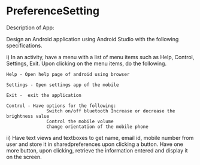 # PreferenceSetting

Description of App:

Design an Android application using Android Studio with the following specifications. 

i) In an activity, have a menu with a list of menu items such as Help, Control, Settings, Exit. 
   Upon clicking on the menu items, do the following. 

    Help - Open help page of android using browser 

    Settings - Open settings app of the mobile 

    Exit -  exit the application 

    Control - Have options for the following: 
                   Switch on/off bluetooth Increase or decrease the brightness value 
                   Control the mobile volume 
                   Change orientation of the mobile phone
ii) 
Have text views and textboxes to get name, email id, mobile number from user and store 
it in sharedpreferences upon clicking a button. Have one more button, upon clicking, 
retrieve the information entered and display it on the screen.
